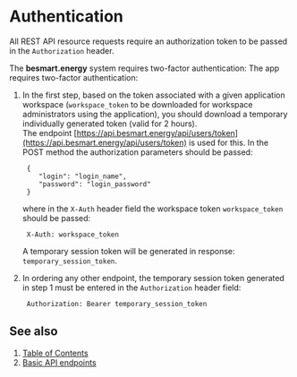 # Authentication

All REST API resource requests require an authorization token to be passed in the <code>Authorization</code> header.

The **besmart.energy** system requires two-factor authentication:
The app requires two-factor authentication:

1. In the first step, based on the token associated with a given application workspace (<code>workspace_token</code> to be downloaded for workspace administrators using the application), you should download a temporary individually generated token (valid for 2 hours).<br>The endpoint [https://api.besmart.energy/api/users/token](https://api.besmart.energy/api/users/token) is used for this. In the POST method the authorization parameters should be passed:

        {
           "login": "login_name",
           "password": "login_password"
        }
    where in the <code>X-Auth</code> header field the workspace token <code>workspace_token</code> should be passed:

        X-Auth: workspace_token

    A temporary session token will be generated in response: <code>temporary_session_token</code>.

2. In ordering any other endpoint, the temporary session token generated in step 1 must be entered in the <code>Authorization</code> header field:

        Authorization: Bearer temporary_session_token

## See also
1. [Table of Contents](../README.md)
2. [Basic API endpoints](besmart_api.md)
